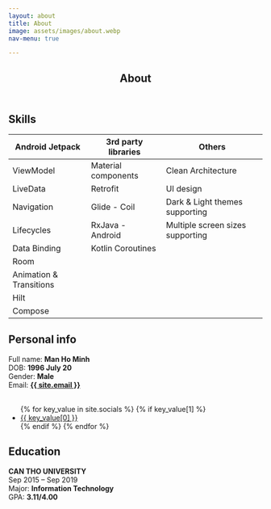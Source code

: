 ```yaml
---
layout: about
title: About
image: assets/images/about.webp
nav-menu: true

---
```


<!-- Main -->
<div id="main" class="alt">

<!-- One -->
<section id="one">
	<div class="inner">
		<header class="major">
			<h1>About</h1>
		</header>

<!-- Elements -->
<h2 id="elements">Skills</h2>
<div class="row 200%">
	<div class="8u 12u$(medium)">

<div class="table-wrapper">
	<table>
		<thead>
			<tr>
				<th>Android Jetpack</th>
				<th>3rd party libraries</th>
				<th>Others</th>
			</tr>
		</thead>
		<tbody>
			<tr>
				<td>ViewModel</td>
				<td>Material components</td>
				<td>Clean Architecture</td>
			</tr>
			<tr>
				<td>LiveData</td>
				<td>Retrofit</td>
				<td>UI design</td>
			</tr>
			<tr>
				<td>Navigation</td>
				<td>Glide - Coil</td>
				<td>Dark & Light themes supporting</td>
			</tr>
			<tr>
				<td>Lifecycles</td>
				<td>RxJava - Android</td>
				<td>Multiple screen sizes supporting</td>
			</tr>
			<tr>
				<td>Data Binding</td>
				<td>Kotlin Coroutines</td>
				<td></td>
			</tr>
            <tr>
				<td>Room</td>
				<td></td>
				<td></td>
			</tr>
            <tr>
				<td>Animation & Transitions</td>
				<td></td>
				<td></td>
			</tr>
            <tr>
				<td>Hilt</td>
				<td></td>
				<td></td>
			</tr>
            <tr>
				<td>Compose</td>
				<td></td>
				<td></td>
			</tr>
		</tbody>
	</table>
</div>

</div>
<div class="4u 12u$(medium)">

<h2>Personal info</h2>
Full name: <b>Man Ho Minh</b> <br/>
DOB: <b>1996 July 20</b> <br/>
Gender: <b>Male</b> <br/>
Email: <b><a href="mailto:{{ site.email }}">{{ site.email }}</a></b> <br/>

<br/>

<ul class="icons">
    {% for key_value in site.socials %}
        {% if key_value[1] %}
            <li>
                <a href="{{ key_value[1] }}" class="icon alt fa-{{ key_value[0] | downcase }}" target="_blank" rel="noopener noreferrer" aria-label="{{ key_value[0] }}">
                    <span class="label">{{ key_value[0] }}</span>
                </a>
            </li>
        {% endif %}
    {% endfor %}
</ul>

<h2>Education</h2>
<b>CAN THO UNIVERSITY</b> <br/>
Sep 2015 – Sep 2019 <br/>
Major: <b>Information Technology</b> <br/>
GPA: <b>3.11/4.00</b> <br/>

</div>
</div>

</div>
</section>

</div>
